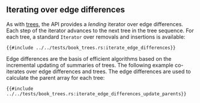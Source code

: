 ## Iterating over edge differences

As with [trees](tree_sequence_iterate_trees.md), the API provides a *lending* iterator over edge differences.
Each step of the iterator advances to the next tree in the tree sequence.
For each tree, a standard `Iterator` over removals and insertions is available:

```rust, noplaygound, ignore
{{#include ../../tests/book_trees.rs:iterate_edge_differences}}
```

Edge differences are the basis of efficient algorithms based on the incremental updating of summaries of trees.
The following example co-iterates over edge differences and trees.
The edge differences are used to calculate the parent array for each tree:

```rust, noplaygound, ignore
{{#include ../../tests/book_trees.rs:iterate_edge_differences_update_parents}}
```


